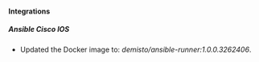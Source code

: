 
#### Integrations

##### Ansible Cisco IOS

- Updated the Docker image to: *demisto/ansible-runner:1.0.0.3262406*.

